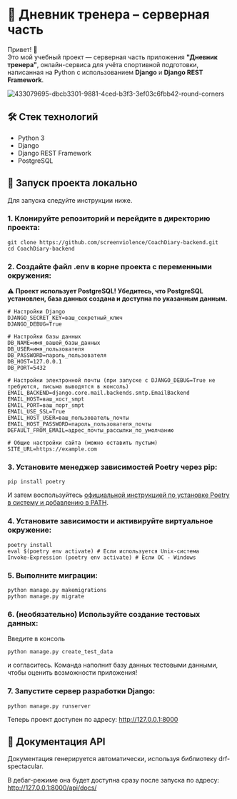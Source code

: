 # 📘 Дневник тренера – серверная часть

Привет! 👋  
Это мой учебный проект — серверная часть приложения **"Дневник тренера"**, онлайн-сервиса для учёта спортивной подготовки, написанная на Python с использованием **Django** и **Django REST Framework**.

![433079695-dbcb3301-9881-4ced-b3f3-3ef03c6fbb42-round-corners](https://github.com/user-attachments/assets/bf4a6265-dc1b-43cd-b7c5-2a95cc311e03)

## 🛠️ Стек технологий

- Python 3
- Django
- Django REST Framework
- PostgreSQL

## 🚀 Запуск проекта локально

Для запуска следуйте инструкции ниже.

### 1. Клонируйте репозиторий и перейдите в директорию проекта:

```
git clone https://github.com/screenviolence/CoachDiary-backend.git
cd CoachDiary-backend
```
### 2. Создайте файл .env в корне проекта с переменными окружения:
⚠️ **Проект использует PostgreSQL! Убедитесь, что PostgreSQL установлен, база данных создана и доступна по указанным данным.**
```
# Настройки Django
DJANGO_SECRET_KEY=ваш_секретный_ключ
DJANGO_DEBUG=True

# Настройки базы данных
DB_NAME=имя_вашей_базы_данных
DB_USER=имя_пользователя
DB_PASSWORD=пароль_пользователя
DB_HOST=127.0.0.1
DB_PORT=5432

# Настройки электронной почты (при запуске с DJANGO_DEBUG=True не требуются, письма выводятся в консоль)
EMAIL_BACKEND=django.core.mail.backends.smtp.EmailBackend
EMAIL_HOST=ваш_хост_smpt
EMAIL_PORT=ваш_порт_smpt
EMAIL_USE_SSL=True
EMAIL_HOST_USER=ваш_пользователь_почты
EMAIL_HOST_PASSWORD=пароль_пользователя_почты
DEFAULT_FROM_EMAIL=адрес_почты_рассылки_по_умолчанию

# Общие настройки сайта (можно оставить пустым)
SITE_URL=https://example.com
```


### 3. Установите менеджер зависимостей Poetry через pip:
```
pip install poetry
```
И затем воспользуйтесь [официальной инструкцией по установке Poetry в систему и добавлению в PATH](https://python-poetry.org/docs/#installing-with-the-official-installer).

### 4. Установите зависимости и активируйте виртуальное окружение:
```
poetry install
eval $(poetry env activate) # Если используется Unix-система
Invoke-Expression (poetry env activate) # Если ОС - Windows
```
### 5. Выполните миграции:
```
python manage.py makemigrations
python manage.py migrate
```
### 6. (необязательно) Используйте создание тестовых данных:
Введите в консоль
```
python manage.py create_test_data
```
и согласитесь.
Команда наполнит базу данных тестовыми данными, чтобы оценить возможности приложения!

### 7. Запустите сервер разработки Django:
```
python manage.py runserver
```

Теперь проект доступен по адресу: http://127.0.0.1:8000

## 📖 Документация API
Документация генерируется автоматически, используя библиотеку drf-spectacular. 

В дебаг-режиме она будет доступна сразу после запуска по адресу: http://127.0.0.1:8000/api/docs/
